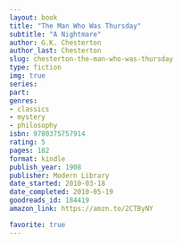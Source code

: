 ```yaml
---
layout: book
title: "The Man Who Was Thursday"
subtitle: "A Nightmare"
author: G.K. Chesterton
author_last: Chesterton
slug: chesterton-the-man-who-was-thursday
type: fiction
img: true
series:
part:
genres:
- classics
- mystery
- philosophy
isbn: 9780375757914
rating: 5
pages: 182
format: kindle
publish_year: 1908
publisher: Modern Library
date_started: 2010-03-18
date_completed: 2010-05-19
goodreads_id: 184419
amazon_link: https://amzn.to/2CTByNY

favorite: true
---
```

